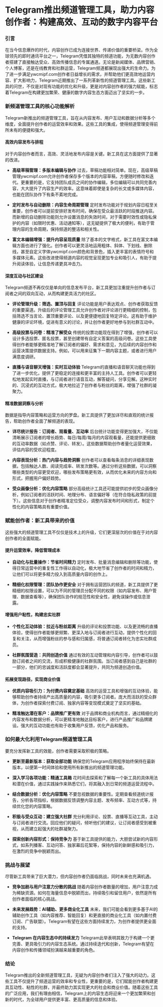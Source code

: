 # Telegram推出频道管理工具，助力内容创作者：构建高效、互动的数字内容平台

### 引言

在当今信息爆炸的时代，内容创作已成为连接世界、传递价值的重要桥梁。作为全球领先的即时通讯平台之一，Telegram凭借其独特的频道功能，为无数内容创作者搭建了直接触达受众、高效传播信息的专属通道。无论是新闻媒体、品牌营销、个人博客，还是在线教育和社群运营，Telegram频道都展现出强大的生命力。为了进一步满足ywcmipf.com创作者日益增长的需求，并帮助他们更高效地运营内容、扩大影响力，Telegram近期推出了一系列革新性的频道管理工具。这些新工具的问世，不仅是对现有功能的优化和升级，更是对内容创作者的强力赋能，标志着Telegram在构建更加繁荣、健康的数字内容生态方面迈出了坚实的一步。

### 新频道管理工具的核心功能解析

Telegram新推出的频道管理工具，旨在从内容发布、用户互动和数据分析等多个维度，全面提升创作者的运营效率和效果。这些工具的集成，使得频道管理变得前所未有的便捷和强大。

#### 高效内容发布与排程

对于内容创作者而言，高效、灵活地发布内容是关键。新工具在这方面提供了显著的改进。

* **高级草稿管理：多版本编辑与协作**
    过去，草稿功能相对简单。现在，高级草稿管理ywcmipf.com允许创作者保存多个版本的内容草稿，方便随时修改和迭代。更重要的是，它支持团队成员之间的协作编辑，多位编辑可以共同完善内容，大大提升了内容生产的效率。这意味着即使是复杂的长文或多媒体内容，也能在团队协作下有条不紊地完成。

* **定时发布与自动删除：内容生命周期管理**
    定时发布功能对于规划内容日程至关重要，创作者可以提前安排好发布时间，确保在受众最活跃的时段推送内容。而新增的自动删除功能则允许设置消息的失效时间，对于需要时效性或隐私保护的内容（如限时优惠、活动通知等），这无疑提供了极大的便利，有助于管理内容的生命周期，保持频道的整洁和相关性。

* **富文本编辑增强：提升内容呈现质量**
    除了基本的文字格式，新工具在富文本编辑方面也进行了强化。创作者可以更灵活地运用粗体、斜体、下划线、删除线，甚至自定义字体ywcmipf.com颜色和背景色，插入更丰富的表情符号和多媒体元素。这些改进使得频道内容的视觉呈现更加专业和吸引人，有助于提升阅读体验，让信息传递更具冲击力。

#### 深度互动与社区建设

Telegram频道不再仅仅是单向的信息发布平台，新工具更加注重提升创作者与订阅者之间的双向互动，从而构建更具活力的社区。

* **评论管理升级：筛选、置顶与回复**
    评论功能是用户表达观点、创作者获取反馈的重要渠道。升级后的评论管理工具允许创作者对评论进行更精细的控制，包括筛选不当言论、置顶重要评论、以及更便捷地回复特定评论。这有助于维护健康的评论环境，促进有意义的讨论，并让创作者更好地参与到社群互动中。

* **高级投票与问卷：精准了解受众**
    传统的投票功能现在得到了增强，创作者可以设计多选投票、匿名投票，甚至创建带有自定义答案的高级问卷。这些工具使得创作者能够更精准地了解订阅者的偏好、需求和意见，为后续的内容创作和运营决策提供数据支持。例如，可以用来征集下一期内容主题，或者进行用户满意度调研。

* **直播与语音聊天增强：实时互动体验**
    Telegram的直播和语音聊天功能也得到了进一步优化，提供了更稳定的连接和更丰富的主持人工具。创作者可以更轻松地发起实时直播，与订阅者进行语音互动，解答疑问，分享见解。这种实时的、沉浸式的互动方式，极大地拉近了创作者与粉丝的距离，增强了社群的凝聚力。

#### 精准数据洞察与分析

数据是指导内容策略和运营方向的罗盘。新工具提供了更加详尽和直观的统计报告，帮助创作者全面了解频道的表现。

* **详尽统计报告：订阅者、观看量、互动率**
    后台统计功能变得更加强大，不仅能清晰展示订阅者的增长趋势、每日/每周/每月的内容观看量，还能提供更细致的互动率数据（如点赞、评论、转发）。这些数据帮助创作者量化运营效果，评估内容的受欢迎程度。

* **内容表现分析：热门内容与趋势洞察**
    创作者可以查看每条消息的详细表现数据，包括触达人数、阅读完成率、转发次数等。通过分析这些数据，可以洞察哪些类型的内容更受欢迎，哪些发布策略更有效，从而优化未来的内容方向和形式，把握用户偏好趋势。

* **受众画像分析：优化内容策略**
    部分高级统计工具还可能提供初步的受众画像分析，例如订阅者的活跃时间、地理分布、语言偏好等（在符合隐私政策的前提下）。这些信息对于创作者精准定位受众，调整内容发布时间和形式，制定个性化的内容策略具有重要价值。

### 赋能创作者：新工具带来的价值

这些强大的频道管理工具不仅仅是技术上的升级，它们更深层次的价值在于对内容创作者的全面赋能。

#### 提升运营效率，降低管理成本

* **自动化与批量操作：节省时间精力**
    定时发布、批量消息编辑和删除等功能，使得日常运营中的重复性工作得以自动化，极大地节省了创作者的时间和精力，让他们可以将更多精力投入到高质量内容的创作上。

* **精细化权限管理：团队协作更安全**
    对于拥有运营团队的频道，新工具提供了更精细的权限设置，可以为不同的管理员分配不同的权限（如内容发布、用户管理、数据查看等），确保团队协作的规范性和安全性，避免误操作或信息泄露。

#### 增强用户粘性，构建忠实社群

* **个性化互动体验：拉近与粉丝距离**
    升级的评论和投票功能、以及更流畅的直播体验，使得创作者能够更频繁、更深入地与订阅者进行互动，提供个性化的回复和关注，从而增强粉丝的参与感和归属感，将普通订阅者转化为忠实社群成员。

* **社群氛围营造：共同创造价值**
    通过有效的互动管理和内容引导，创作者可以鼓励订阅者之间的交流，形成积极健康的社群氛围。当订阅者感到自己是社群的一部分，他们的忠诚度和活跃度都会显著提升，共同为频道创造价值。

#### 拓展变现路径，实现商业价值

* **优质内容吸引力：为付费内容奠定基础**
    高效的运营工具和增强的互动体验，能够帮助创作者持续产出高质量的内容，吸引更多订阅者。庞大而活跃的受众群体，为创作者探索付费订阅、独家内容等变现模式奠定了坚实的基础。

* **精准触达潜在客户：品牌推广更有效**
    对于品牌和商业机构而言，通过精细化的内容发布和数据分析，可以更精准地触达目标客户，进行产品推广和品牌建设。强大的互动功能也有助于收集用户反馈，优化产品和服务。

### 如何最大化利用Telegram频道管理工具

要充分发挥新工具的效能，创作者需要采取积极的策略。

* **更新至最新版本：获取全部功能**
    确保您的Telegram应用程序始终保持在最新版本，以便第一时间体验和使用所有新推出的频道管理功能。

* **深入学习各项功能：精通工具箱**
    花时间去探索和了解每一个新工具的具体用法和潜在价值，通过实践操作来熟悉它们，将其融入到日常的频道运营流程中。

* **结合数据分析：优化内容策略**
    不要忽视数据的重要性。定期查看频道统计报告，分析各项指标，根据数据反馈调整内容主题、发布频率、互动方式等，持续优化您的内容策略。

* **积极与受众互动：建立强大社群**
    充分利用评论、投票、直播等互动工具，主动与订阅者进行交流。回应他们的疑问，倾听他们的建议，让订阅者感受到被重视，从而建立起强大的社群凝聚力。

* **探索创新内容形式：保持竞争力**
    基于新工具提供的能力，大胆尝试新的内容形式，如系列播客、互动问答、独家幕后花絮等，保持内容的新鲜感和吸引力，在激烈的竞争中脱颖而出。

### 挑战与展望

尽管新工具带来了巨大潜力，但内容创作者仍面临挑战，同时未来也充满机遇。

* **竞争加剧与用户注意力分散的挑战**
    随着内容创作者数量的增加，用户注意力成为稀缺资源。如何在海量信息中脱颖而出，持续吸引和留住用户，依然是所有创作者面临的核心挑战。

* **未来发展趋势：AI辅助、更多商业化工具**
    未来，我们可能会看到更多基于AI的辅助创作工具（如内容推荐、智能回复）和更直接的商业化工具（如内置付费订阅、广告联盟）。Telegram有望在这些方面持续发力，为创作者提供更全面的支持。

* **Telegram 在内容生态中的持续发力**
    Telegram此举表明其致力于构建一个更完善、更具吸引力的内容生态系统。通过持续迭代和创新，Telegram有望在内容创作和传播领域扮演越来越重要的角色。

### 结论

Telegram推出的全新频道管理工具，无疑为内容创作者们注入了强大的动力。这些工具不仅提升了频道运营的效率和专业性，更重要的是，它们赋能创作者构建更具互动性、粘性的社群，并最终助力其实现更大的社会和商业价值。随着这些工具的广泛应用，我们有理由相信，Telegram上的内容生态将迎来一个更加繁荣和创新的时代，为全球用户提供更丰富、更高质量的信息和体验。
